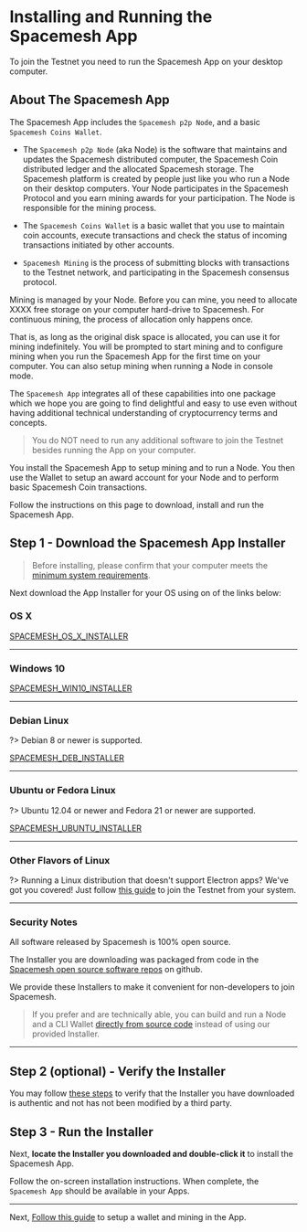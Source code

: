 # Installing and Running the Spacemesh App

To join the Testnet you need to run the Spacemesh App on your desktop computer.

## About The Spacemesh App
The Spacemesh App includes the `Spacemesh p2p Node`, and a basic `Spacemesh Coins Wallet`.

- The `Spacemesh p2p Node` (aka Node) is the software that maintains and updates the Spacemesh distributed computer, the Spacemesh Coin distributed ledger and the allocated Spacemesh storage. The Spacemesh platform is created by people just like you who run a Node on their desktop computers. Your Node participates in the Spacemesh Protocol and you earn mining awards for your participation. The Node is responsible for the mining process.

- The `Spacemesh Coins Wallet` is a basic wallet that you use to maintain coin accounts, execute transactions and check the status of incoming transactions initiated by other accounts.

- `Spacemesh Mining` is the process of submitting blocks with transactions to the Testnet network, and participating in the Spacemesh consensus protocol.

Mining is managed by your Node. Before you can mine, you need to allocate XXXX free storage on your computer hard-drive to Spacemesh. For continuous mining, the process of allocation only happens once.

That is, as long as the original disk space is allocated, you can use it for mining indefinitely. You will be prompted to start mining and to configure mining when you run the Spacemesh App for the first time on your computer. You can also setup mining when running a Node in console mode.

The `Spacemesh App` integrates all of these capabilities into one package which we hope you are going to find delightful and easy to use even without having additional technical understanding of cryptocurrency terms and concepts.

> You do NOT need to run any additional software to join the Testnet besides running the App on your computer.

You install the Spacemesh App to setup mining and to run a Node. You then use the Wallet to setup an award account for your Node and to perform basic Spacemesh Coin transactions.

Follow the instructions on this page to download, install and run the Spacemesh App.


## Step 1 - Download the Spacemesh App Installer

> Before installing, please confirm that your computer meets the [minimum system requirements](requirements.md).

Next download the App Installer for your OS using on of the links below:

### OS X

[SPACEMESH_OS_X_INSTALLER](dmg_installer)

---

### Windows 10

[SPACEMESH_WIN10_INSTALLER](exe_installer)

---

### Debian Linux

?> Debian 8 or newer is supported.

[SPACEMESH_DEB_INSTALLER](deb_installer)

---

### Ubuntu or Fedora Linux

?> Ubuntu 12.04 or newer and Fedora 21 or newer are supported.

[SPACEMESH_UBUNTU_INSTALLER](AppImage_installer)

---

### Other Flavors of Linux

?> Running a Linux distribution that doesn't support Electron apps? We've got you covered! Just follow [this guide](build.md) to join the Testnet from your system.

---

### Security Notes

All software released by Spacemesh is 100% open source.

The Installer you are downloading was packaged from code in the [Spacemesh open source software repos](https://github.com/spacemeshos) on github.

We provide these Installers to make it convenient for non-developers to join Spacemesh.

> If you prefer and are technically able, you can build and run a Node and a CLI Wallet [directly from source code](build.md) instead of using our provided Installer.

---

## Step 2 (optional) - Verify the Installer

You may follow [these steps](auth.md) to verify that the Installer you have downloaded is authentic and not has not been modified by a third party.


## Step 3 - Run the Installer

Next, **locate the Installer you downloaded and double-click it** to install the Spacemesh App.

Follow the on-screen installation instructions. When complete, the `Spacemesh App` should be available in your Apps.

---

Next, [Follow this guide](guide/setup.md) to setup a wallet and mining in the App.
